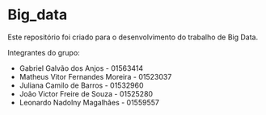 # Big_data
Este repositório foi criado para o desenvolvimento do trabalho de Big Data.

Integrantes do grupo:

- Gabriel Galvão dos Anjos - 01563414 
- Matheus Vitor Fernandes Moreira - 01523037
- Juliana Camilo de Barros - 01532960
- João Victor Freire de Souza - 01525280
- Leonardo Nadolny Magalhães - 01559557

